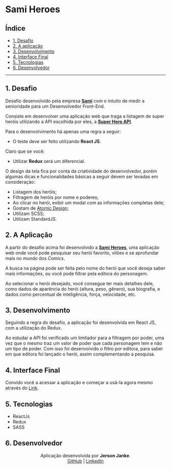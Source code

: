 # Sami Heroes

## Índice

- [1. Desafio](#1-desafio)
- [2. A aplicação](#2-a-aplicação)
- [3. Desenvolvimento](#3-desenvolvimento)
- [4. Interface Final](#4-interface-final)
- [5. Tecnologias](#️5-tecnologias)
- [6. Desenvolvedor](#6-desenvolvedoras)

---

## 1. Desafio

Desafio desenvolvido pela empresa [**Sami**](https://www.samisaude.com.br/#/) com o intuito de medir a senioridade para um Desenvolvedor Front-End.

Consiste em desenvolver uma aplicação web que traga a listagem de super heróis utilizando a API escolhida por eles, a [**Super Hero API**](https://superheroapi.com/).

Para o desenvolvimento há apenas uma regra a seguir:

- O teste deve ser feito utilizando **React JS**.

Claro que se você:

- Utilizar **Redux** será um diferencial.

O design da tela fica por conta da criatividade do desenvolvedor, porém algumas dicas e funcionalidades básicas a seguir devem ser levadas em consideração:

- Listagem dos heróis;
- Filtragem de heróis por nome e poderes;
- Ao clicar no herói, exibir um modal com as informações completas dele;
- Gostam de [Atomic Design](https://bradfrost.com/blog/post/atomic-web-design/);
- Utilizam SCSS;
- Utilizam StandardJS.

## 2. A Aplicação

A partir do desafio acima foi desenvolvido a [**Sami Heroes**](https://jersonjanke.github.io/sami-heroes/), uma aplicação web onde você pode pesquisar seu herói favorito, vilões e se aprofundar mais no mundo dos _Comics_.

A busca na página pode ser feita pelo nome do herói que você deseja saber mais informações, ou você pode filtrar pela editora do personagem.

Ao selecionar o herói desejado, você consegue ter mais detalhes dele, como dados de aparência do herói (altura, peso, gênero), sua biografia, e dados como percentual de inteligência, força, velocidade, etc.

## 3. Desenvolvimento

Seguindo a regra do desafio, a aplicação foi desenvolvida em React JS, com a utilização do Redux.

Ao estudar a API foi verificado um limitador para a filtragem por poder, uma vez que o mesmo traz um valor de poder que cada personagem tem e não um tipo de poder. Com isso foi desenvolvido o filtro por editora, para saber em que editora foi lançado o herói, assim complementando a pesquisa.

## 4. Interface Final

Convido você a acessar a aplicação e começar a usá-la agora mesmo através do [Link](https://jersonjanke.github.io/sami-heroes/).

## 5. Tecnologias

- ReactJs
- Redux
- SASS

## 6. Desenvolvedor

<div align='center'>
Aplicação desenvolvida por <strong>Jerson Janke</strong>.
<br>
<a href='https://github.com/jersonjanke'>GitHub</a> | <a href='https://www.linkedin.com/in/jerson-janke/'>LinkedIn</a>
</div>
